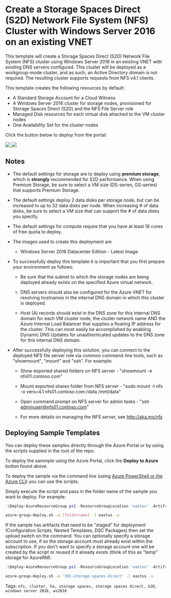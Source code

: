 # Create a Storage Spaces Direct (S2D) Network File System (NFS) Cluster with Windows Server 2016 on an existing VNET
This template will create a Storage Spaces Direct (S2D) Network File System (NFS) cluster using Windows Server 2016 in an existing VNET with existing DNS servers configured.  This cluster will be deployed as a workgroup-mode cluster, and as such, an Active Directory domain is not required.  The resulting cluster supports requests from NFS v4.1 clients.

This template creates the following resources by default:

+   A Standard Storage Account for a Cloud Witness
+	A Windows Server 2016 cluster for storage nodes, provisioned for Storage Spaces Direct (S2D) and the NFS File Server role
+   Managed Disk resources for each virtual disk attached to the VM cluster nodes
+	One Availability Set for the cluster nodes

Click the button below to deploy from the portal:

<a href="https://portal.azure.com/#create/Microsoft.Template/uri/https%3A%2F%2Fraw.githubusercontent.com%2Frobotechredmond%2F301-nfs-storage-spaces-direct-md%2Fmaster%2Fazuredeploy.json" target="_blank">
    <img src="http://azuredeploy.net/deploybutton.png"/>
</a>
<a href="http://armviz.io/#/?load=https%3A%2F%2Fraw.githubusercontent.com%2Frobotechredmond%2F301-nfs-storage-spaces-direct-md%2Fmaster%2Fazuredeploy.json" target="_blank">
    <img src="http://armviz.io/visualizebutton.png"/>
</a>

## Notes

+	The default settings for storage are to deploy using **premium storage**, which is **strongly** recommended for S2D performance.  When using Premium Storage, be sure to select a VM size (DS-series, GS-series) that supports Premium Storage.

+   The default settings deploy 2 data disks per storage node, but can be increased to up to 32 data disks per node.  When increasing # of data disks, be sure to select a VM size that can support the # of data disks you specify.

+ 	The default settings for compute require that you have at least 16 cores of free quota to deploy.

+ 	The images used to create this deployment are
	+ 	Windows Server 2016 Datacenter Edition - Latest Image

+	To successfully deploy this template it is important that you first prepare your environment as follows:

    +   Be sure that the subnet to which the storage nodes are being deployed already exists on the specified Azure virtual network.

    +   DNS servers should also be configured for the Azure VNET for resolving hostnames in the internal DNS domain in which this cluster is deployed.  
    
    +   Host (A) records should exist in the DNS zone for this internal DNS domain for each VM cluster node, the cluster network name AND the Azure Internal Load Balancer that supplies a floating IP address for the cluster.  This can most easily be accomplished by enabling Dynamic DNS Updates for unauthenticated updates to the DNS zone for this internal DNS domain.

+   After successfully deploying this solution, you can connect to the deployed NFS file server role via common command-line tools, such as "showmount", "mount" and "ssh".  For example:

    +   Show exported shared folders on NFS server - "showmount -e nfs01.contoso.com"

    +   Mount exported shares folder from NFS server - "sudo mount -t nfs -o vers=4.1 nfs01.contoso.com:/data /mnt/data"

    +   Open command prompt on NFS server for admin tasks - "ssh adminuser@nfs01.contoso.com"

    +   For more details on managing the NFS server, see <a href="http://aka.ms/nfs" target="_blank">http://aka.ms/nfs</a>
    
## Deploying Sample Templates

You can deploy these samples directly through the Azure Portal or by using the scripts supplied in the root of the repo.

To deploy the sammple using the Azure Portal, click the **Deploy to Azure** button found above.

To deploy the sample via the command line (using [Azure PowerShell or the Azure CLI](https://azure.microsoft.com/en-us/downloads/)) you can use the scripts.

Simply execute the script and pass in the folder name of the sample you want to deploy.  For example:

```PowerShell
.\Deploy-AzureResourceGroup.ps1 -ResourceGroupLocation 'eastus' -ArtifactsStagingDirectory '[foldername]'
```
```bash
azure-group-deploy.sh -a [foldername] -l eastus -u
```
If the sample has artifacts that need to be "staged" for deployment (Configuration Scripts, Nested Templates, DSC Packages) then set the upload switch on the command.
You can optionally specify a storage account to use, if so the storage account must already exist within the subscription.  If you don't want to specify a storage account
one will be created by the script or reused if it already exists (think of this as "temp" storage for AzureRM).

```PowerShell
.\Deploy-AzureResourceGroup.ps1 -ResourceGroupLocation 'eastus' -ArtifactsStagingDirectory '301-storage-spaces-direct' -UploadArtifacts 
```
```bash
azure-group-deploy.sh -a '301-storage-spaces-direct' -l eastus -u
```

Tags: ``nfs, cluster, ha, storage spaces, storage spaces direct, S2D, windows server 2016, ws2016``

